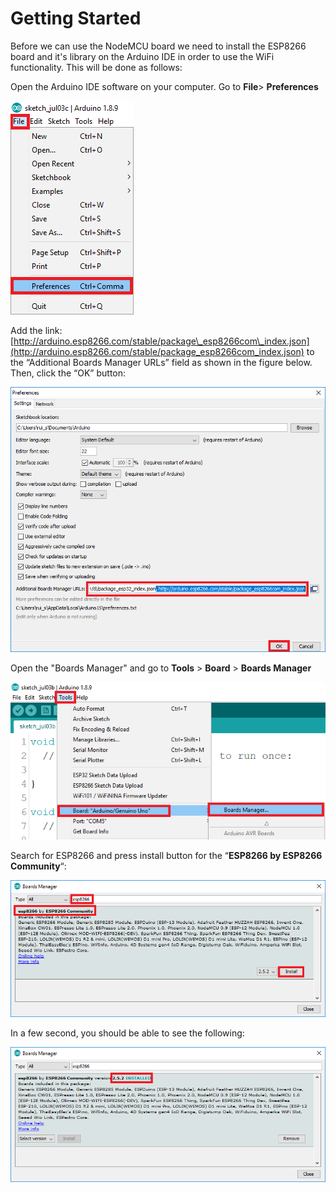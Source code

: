 # Getting Started

Before we can use the NodeMCU board we need to install the ESP8266 board and it's library on the  Arduino IDE in order to use the WiFi functionality. This will be done as follows:

Open the Arduino IDE software on your computer. Go to   **File**&gt; **Preferences**  


![Adding NodeMCU board \(randomnerdtutorial.com\)](../../.gitbook/assets/addnodemcu.png)

Add the link: [http://arduino.esp8266.com/stable/package\_esp8266com\_index.json](http://arduino.esp8266.com/stable/package_esp8266com_index.json) to the “Additional Boards Manager URLs” field as shown in the figure below. Then, click the “OK” button:

![](../../.gitbook/assets/esp8266url.png)

 Open the "Boards Manager" and go to  **Tools** &gt; **Board** &gt; **Boards Manager**  


![Board Manager \( randomnerdtutorial.com\)](../../.gitbook/assets/boardsmanager.png)

Search for ESP8266  and press install button for the “**ESP8266 by ESP8266 Community**“:

![Installing the ESP8266 board \(randomnerdtutorial.com\)](../../.gitbook/assets/esp8266install.png)

In a few second, you should be able to see the following:

![](../../.gitbook/assets/esp8266in.png)



